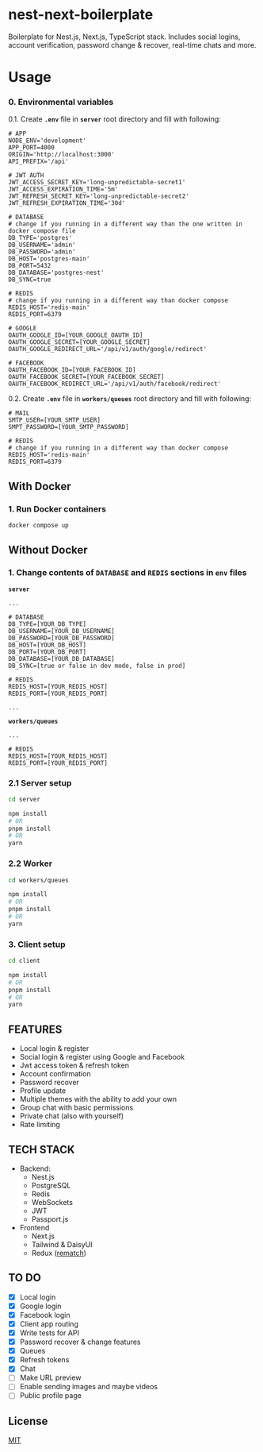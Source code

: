 # nest-next-boilerplate
Boilerplate for Nest.js, Next.js, TypeScript stack. Includes social logins, account verification, password change & recover, real-time chats and more.

# Usage

###  0. Environmental variables
0.1. Create **``.env``** file in **``server``** root directory and fill with following:
```code
# APP
NODE_ENV='development'
APP_PORT=4000
ORIGIN='http://localhost:3000'
API_PREFIX='/api'

# JWT AUTH
JWT_ACCESS_SECRET_KEY='long-unpredictable-secret1'
JWT_ACCESS_EXPIRATION_TIME='5m'
JWT_REFRESH_SECRET_KEY='long-unpredictable-secret2'
JWT_REFRESH_EXPIRATION_TIME='30d'

# DATABASE
# change if you running in a different way than the one written in docker compose file
DB_TYPE='postgres'
DB_USERNAME='admin'
DB_PASSWORD='admin'
DB_HOST='postgres-main'
DB_PORT=5432
DB_DATABASE='postgres-nest'
DB_SYNC=true

# REDIS
# change if you running in a different way than docker compose
REDIS_HOST='redis-main'
REDIS_PORT=6379

# GOOGLE
OAUTH_GOOGLE_ID=[YOUR_GOOGLE_OAUTH_ID]
OAUTH_GOOGLE_SECRET=[YOUR_GOOGLE_SECRET]
OAUTH_GOOGLE_REDIRECT_URL='/api/v1/auth/google/redirect'

# FACEBOOK
OAUTH_FACEBOOK_ID=[YOUR_FACEBOOK_ID]
OAUTH_FACEBOOK_SECRET=[YOUR_FACEBOOK_SECRET]
OAUTH_FACEBOOK_REDIRECT_URL='/api/v1/auth/facebook/redirect'
``` 
0.2. Create **``.env``** file in **``workers/queues``** root directory and fill with following:

```code
# MAIL
SMTP_USER=[YOUR_SMTP_USER]
SMPT_PASSWORD=[YOUR_SMTP_PASSWORD]

# REDIS
# change if you running in a different way than docker compose
REDIS_HOST='redis-main'
REDIS_PORT=6379
``` 

## With Docker

### 1. Run Docker containers
```bash
docker compose up 
```

## Without Docker
### 1. Change contents of ``DATABASE`` and ``REDIS`` sections in ``env`` files
**``server``**
```code
...

# DATABASE
DB_TYPE=[YOUR_DB_TYPE]
DB_USERNAME=[YOUR_DB_USERNAME]
DB_PASSWORD=[YOUR_DB_PASSWORD]
DB_HOST=[YOUR_DB_HOST]
DB_PORT=[YOUR_DB_PORT]
DB_DATABASE=[YOUR_DB_DATABASE]
DB_SYNC=[true or false in dev mode, false in prod]

# REDIS
REDIS_HOST=[YOUR_REDIS_HOST]
REDIS_PORT=[YOUR_REDIS_PORT]

...
```

**``workers/queues``**
```code
...

# REDIS
REDIS_HOST=[YOUR_REDIS_HOST]
REDIS_PORT=[YOUR_REDIS_PORT]
```
### 2.1 Server setup
```bash
cd server 
```
```bash
npm install 
# OR 
pnpm install 
# OR 
yarn
```

### 2.2 Worker
```bash
cd workers/queues
```
```bash
npm install 
# OR 
pnpm install 
# OR 
yarn
```

### 3. Client setup
```bash
cd client 
```
```bash
npm install 
# OR 
pnpm install 
# OR 
yarn
```

## FEATURES
- Local login & register
- Social login & register using Google and Facebook
- Jwt access token & refresh token
- Account confirmation
- Password recover
- Profile update
- Multiple themes with the ability to add your own
- Group chat with basic permissions
- Private chat (also with yourself)
- Rate limiting

## TECH STACK
- Backend:
    - Nest.js
    - PostgreSQL
    - Redis
    - WebSockets
    - JWT
    - Passport.js
- Frontend
    - Next.js
    - Tailwind & DaisyUI
    - Redux ([rematch](https://rematchjs.org/))
## TO DO
- [x] Local login
- [x] Google login
- [x] Facebook login
- [x] Client app routing
- [x] Write tests for API
- [x] Password recover & change features
- [x] Queues
- [x] Refresh tokens
- [X] Chat
- [ ] Make URL preview
- [ ] Enable sending images and maybe videos
- [ ] Public profile page

## License
[MIT](https://choosealicense.com/licenses/mit/)
